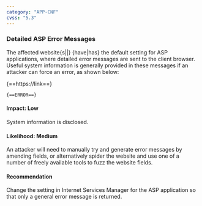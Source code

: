 ```yaml
---
category: "APP-CNF"
cvss: "5.3"
---
```

### Detailed ASP Error Messages
The affected website{s||} {have|has} the default setting for ASP applications, where detailed error messages are sent to the client browser. Useful system information is generally provided in these messages if an attacker can force an error, as shown below:

{==https://link==}
```
{==ERROR==}
```
#### Impact: Low
System information is disclosed.
#### Likelihood: Medium
An attacker will need to manually try and generate error messages by amending fields, or alternatively spider the website and use one of a number of freely available tools to fuzz the website fields.
#### Recommendation
Change the setting in Internet Services Manager for the ASP application so that only a general error message is returned.
